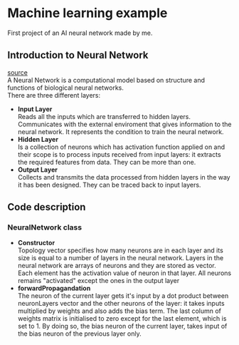 # Machine learning example
First project of an AI neural network made by me.

## Introduction to Neural Network
[source](https://becominghuman.ai/artificial-neuron-networks-basics-introduction-to-neural-networks-3082f1dcca8c)  
A Neural Network is a computational model based on structure and functions of biological neural networks.  
There are three different layers:

- **Input Layer**  
 Reads all the inputs which are transferred to hidden layers.
 Communicates with the external enviroment that gives information to the neural network. 
 It represents the condition to train the neural network.
- **Hidden Layer**  
 Is a collection of neurons which has activation function applied on and their scope is to process inputs received from input layers: it extracts the required features from data.
 They can be more than one.
- **Output Layer**  
 Collects and transmits the data processed from hidden layers in the way it has been designed. 
 They can be traced back to input layers.


## Code description
### NeuralNetwork class
- **Constructor**  
 Topology vector specifies how many neurons are in each layer and its size is equal to a number of layers in the neural network. Layers in the neural network are arrays of neurons and they are stored as vector. Each element has the activation value of neuron in that layer. All neurons remains "activated" except the ones in the output layer
- **forwardPropagandation**  
 The neuron of the current layer gets it's input by a dot product between neuronLayers vector and the other neurons of the layer: it takes inputs multiplied by weights and also adds the bias term. The last column of weights matrix is initialised to zero except for the last element, which is set to 1. By doing so, the bias neuron of the current layer, takes input of the bias neuron of the previous layer only.
